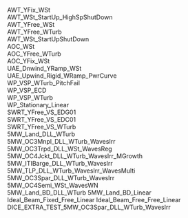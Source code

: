 AWT_YFix_WSt  
AWT_WSt_StartUp_HighSpShutDown  
AWT_YFree_WSt  
AWT_YFree_WTurb  
AWT_WSt_StartUpShutDown  
AOC_WSt  
AOC_YFree_WTurb  
AOC_YFix_WSt  
UAE_Dnwind_YRamp_WSt  
UAE_Upwind_Rigid_WRamp_PwrCurve  
WP_VSP_WTurb_PitchFail  
WP_VSP_ECD  
WP_VSP_WTurb  
WP_Stationary_Linear  
SWRT_YFree_VS_EDG01  
SWRT_YFree_VS_EDC01  
SWRT_YFree_VS_WTurb  
5MW_Land_DLL_WTurb  
5MW_OC3Mnpl_DLL_WTurb_WavesIrr  
5MW_OC3Trpd_DLL_WSt_WavesReg  
5MW_OC4Jckt_DLL_WTurb_WavesIrr_MGrowth  
5MW_ITIBarge_DLL_WTurb_WavesIrr  
5MW_TLP_DLL_WTurb_WavesIrr_WavesMulti  
5MW_OC3Spar_DLL_WTurb_WavesIrr  
5MW_OC4Semi_WSt_WavesWN  
5MW_Land_BD_DLL_WTurb
5MW_Land_BD_Linear
Ideal_Beam_Fixed_Free_Linear
Ideal_Beam_Free_Free_Linear
DICE_EXTRA_TEST_5MW_OC3Spar_DLL_WTurb_WavesIrr  
